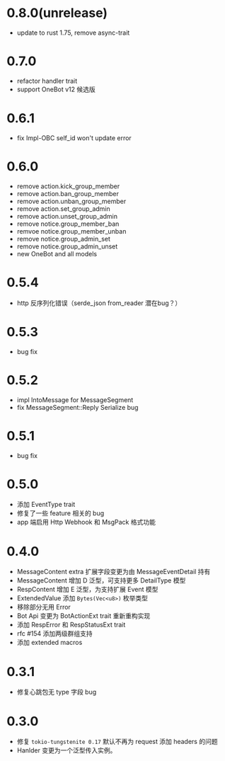# 0.8.0(unrelease)

- update to rust 1.75, remove async-trait

# 0.7.0

- refactor handler trait
- support OneBot v12 候选版

# 0.6.1

- fix Impl-OBC self_id won't update error

# 0.6.0

- remove action.kick_group_member
- remove action.ban_group_member
- remove action.unban_group_member
- remove action.set_group_admin
- remove action.unset_group_admin
- remove notice.group_member_ban
- remvoe notice.group_member_unban
- remove notice.group_admin_set
- remove notice.group_admin_unset
- new OneBot and all models

# 0.5.4

- http 反序列化错误（serde_json from_reader 潜在bug？）

# 0.5.3

- bug fix

# 0.5.2

- impl IntoMessage for MessageSegment
- fix MessageSegment::Reply Serialize bug

# 0.5.1

- bug fix

# 0.5.0

- 添加 EventType trait
- 修复了一些 feature 相关的 bug
- app 端启用 Http Webhook 和 MsgPack 格式功能

# 0.4.0 

- MessageContent extra 扩展字段变更为由 MessageEventDetail 持有
- MessageContent 增加 D 泛型，可支持更多 DetailType 模型
- RespContent 增加 E 泛型，为支持扩展 Event 模型
- ExtendedValue 添加 `Bytes(Vec<u8>)` 枚举类型
- 移除部分无用 Error
- Bot Api 变更为 BotActionExt trait 重新重构实现
- 添加 RespError 和 RespStatusExt trait
- rfc #154 添加两级群组支持
- 添加 extended macros

# 0.3.1

- 修复心跳包无 type 字段 bug

# 0.3.0

- 修复 `tokio-tungstenite 0.17` 默认不再为 request 添加 headers 的问题
- Hanlder 变更为一个泛型传入实例。